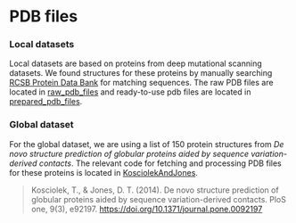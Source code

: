 # PDB files

### Local datasets
Local datasets are based on proteins from deep mutational scanning datasets. 
We found structures for these proteins by manually searching [RCSB Protein Data Bank](https://www.rcsb.org) for matching sequences.
The raw PDB files are located in [raw_pdb_files](raw_pdb_files) and ready-to-use pdb files are located in [prepared_pdb_files](prepared_pdb_files).

[//]: # (| Protein | DMS Reference | PDB Reference | Notes                                                                                                                                                                                          |)

[//]: # (|---------|-------------|---------------|------------------------------------------------------------------------------------------------------------------------------------------------------------------------------------------------|)

[//]: # (| GB1     |             | 2QMT          |                                                                                                                                                                                                |)

[//]: # (| avGFP   |             | 1GFL          | To match the reference sequence of the DMS dataset, we ultimately used a homology model based on 1GFL. The homology model `1gfl_cm.pdb` is stored in [prepared_pdb_files]&#40;prepared_pdb_files&#41;. |)



### Global dataset

For the global dataset, we are using a list of 150 protein structures from _De novo structure prediction of globular proteins aided by sequence variation-derived contacts_.
The relevant code for fetching and processing PDB files for these proteins is located in [KosciolekAndJones](KosciolekAndJones).  

>Kosciolek, T., & Jones, D. T. (2014). De novo structure prediction of globular proteins aided by sequence variation-derived contacts. PloS one, 9(3), e92197. https://doi.org/10.1371/journal.pone.0092197

